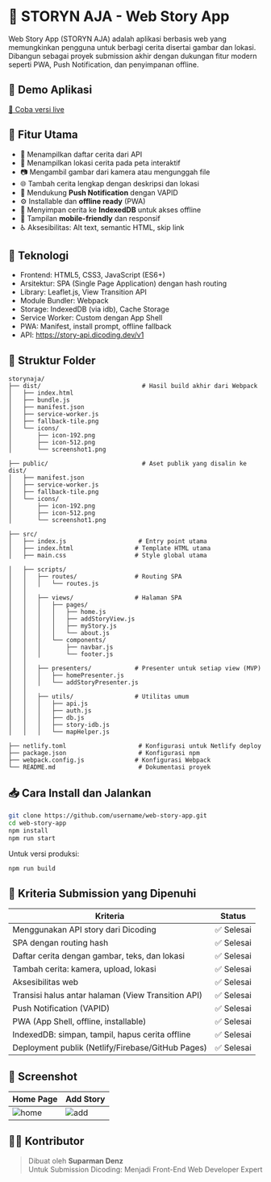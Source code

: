 # 📖 STORYN AJA - Web Story App

Web Story App (STORYN AJA) adalah aplikasi berbasis web yang memungkinkan pengguna untuk berbagi cerita disertai gambar dan lokasi. Dibangun sebagai proyek submission akhir dengan dukungan fitur modern seperti PWA, Push Notification, dan penyimpanan offline.

## 🚀 Demo Aplikasi

[🔗 Coba versi live](https://dynamic-hotteok-d2bcb5.netlify.app/)

## 🎯 Fitur Utama

- 📜 Menampilkan daftar cerita dari API
- 🧭 Menampilkan lokasi cerita pada peta interaktif
- 📷 Mengambil gambar dari kamera atau mengunggah file
- 🌐 Tambah cerita lengkap dengan deskripsi dan lokasi
- 📡 Mendukung **Push Notification** dengan VAPID
- ⚙️ Installable dan **offline ready** (PWA)
- 💾 Menyimpan cerita ke **IndexedDB** untuk akses offline
- 📱 Tampilan **mobile-friendly** dan responsif
- ♿ Aksesibilitas: Alt text, semantic HTML, skip link

## 🧪 Teknologi

- Frontend: HTML5, CSS3, JavaScript (ES6+)
- Arsitektur: SPA (Single Page Application) dengan hash routing
- Library: Leaflet.js, View Transition API
- Module Bundler: Webpack
- Storage: IndexedDB (via idb), Cache Storage
- Service Worker: Custom dengan App Shell
- PWA: Manifest, install prompt, offline fallback
- API: https://story-api.dicoding.dev/v1

## 📂 Struktur Folder

```
storynaja/
├── dist/                            # Hasil build akhir dari Webpack
│   ├── index.html
│   ├── bundle.js
│   ├── manifest.json
│   ├── service-worker.js
│   ├── fallback-tile.png
│   └── icons/
│       ├── icon-192.png
│       ├── icon-512.png
│       └── screenshot1.png

├── public/                          # Aset publik yang disalin ke dist/
│   ├── manifest.json
│   ├── service-worker.js
│   ├── fallback-tile.png
│   └── icons/
│       ├── icon-192.png
│       ├── icon-512.png
│       └── screenshot1.png

├── src/
│   ├── index.js                    # Entry point utama
│   ├── index.html                 # Template HTML utama
│   ├── main.css                   # Style global utama

│   ├── scripts/
│   │   ├── routes/                # Routing SPA
│   │   │   └── routes.js
│   │
│   │   ├── views/                 # Halaman SPA
│   │   │   ├── pages/
│   │   │   │   ├── home.js
│   │   │   │   ├── addStoryView.js
│   │   │   │   ├── myStory.js
│   │   │   │   └── about.js
│   │   │   └── components/
│   │   │       ├── navbar.js
│   │   │       └── footer.js
│   │
│   │   ├── presenters/            # Presenter untuk setiap view (MVP)
│   │   │   ├── homePresenter.js
│   │   │   └── addStoryPresenter.js
│   │
│   │   ├── utils/                 # Utilitas umum
│   │   │   ├── api.js
│   │   │   ├── auth.js
│   │   │   ├── db.js
│   │   │   ├── story-idb.js
│   │   │   └── mapHelper.js

├── netlify.toml                    # Konfigurasi untuk Netlify deploy
├── package.json                    # Konfigurasi npm
├── webpack.config.js              # Konfigurasi Webpack
└── README.md                       # Dokumentasi proyek

```

## 📥 Cara Install dan Jalankan

```bash
git clone https://github.com/username/web-story-app.git
cd web-story-app
npm install
npm run start
```

Untuk versi produksi:

```bash
npm run build
```

## 📝 Kriteria Submission yang Dipenuhi

| Kriteria                                           | Status     |
| -------------------------------------------------- | ---------- |
| Menggunakan API story dari Dicoding                | ✅ Selesai |
| SPA dengan routing hash                            | ✅ Selesai |
| Daftar cerita dengan gambar, teks, dan lokasi      | ✅ Selesai |
| Tambah cerita: kamera, upload, lokasi              | ✅ Selesai |
| Aksesibilitas web                                  | ✅ Selesai |
| Transisi halus antar halaman (View Transition API) | ✅ Selesai |
| Push Notification (VAPID)                          | ✅ Selesai |
| PWA (App Shell, offline, installable)              | ✅ Selesai |
| IndexedDB: simpan, tampil, hapus cerita offline    | ✅ Selesai |
| Deployment publik (Netlify/Firebase/GitHub Pages)  | ✅ Selesai |

## 📸 Screenshot

| Home Page                     | Add Story                         |
| ----------------------------- | --------------------------------- |
| ![home](screenshots/home.png) | ![add](screenshots/add-story.png) |

## 🧑‍💻 Kontributor

> Dibuat oleh **Suparman Denz**  
> Untuk Submission Dicoding: Menjadi Front-End Web Developer Expert
